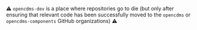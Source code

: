 ⚠️ `opencdms-dev` is a place where repositories go to die (but only after ensuring that relevant code has been successfully moved to the `opencdms` or `opencdms-components` GitHub organizations) ⚠️
